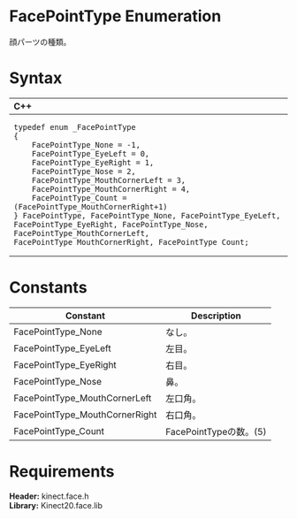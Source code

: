 FacePointType Enumeration  
=========================  

顔パーツの種類。 <span id="syntaxSection"></span>

Syntax  
======  

<table>
<colgroup>
<col width="100%" />
</colgroup>
<thead>
<tr class="header">
<th align="left">C++</th>
</tr>
</thead>
<tbody>
<tr class="odd">
<td align="left"><pre><code>typedef enum _FacePointType  
{  
    FacePointType_None = -1,  
    FacePointType_EyeLeft = 0,  
    FacePointType_EyeRight = 1,  
    FacePointType_Nose = 2,  
    FacePointType_MouthCornerLeft = 3,  
    FacePointType_MouthCornerRight = 4,  
    FacePointType_Count = (FacePointType_MouthCornerRight+1)  
} FacePointType, FacePointType_None, FacePointType_EyeLeft, FacePointType_EyeRight, FacePointType_Nose, FacePointType_MouthCornerLeft, FacePointType_MouthCornerRight, FacePointType_Count;</code></pre></td>
</tr>
</tbody>
</table>

<span id="ID4EPB"></span>

Constants  
=========  

| Constant                        | Description                                      |
|---------------------------------|--------------------------------------------------|
| FacePointType\_None             | なし。                                             |
| FacePointType\_EyeLeft          | 左目。                                        |
| FacePointType\_EyeRight         | 右目。                                       |
| FacePointType\_Nose             | 鼻。                                             |
| FacePointType\_MouthCornerLeft  | 左口角。                        |
| FacePointType\_MouthCornerRight | 右口角。                       |
| FacePointType\_Count            | FacePointTypeの数。(5) |

<span id="requirements"></span>

Requirements  
============  

**Header:** kinect.face.h  
**Library:** Kinect20.face.lib  



<!--Please do not edit the data in the comment block below.-->
<!--
TOCTitle : FacePointType Enumeration
RLTitle : FacePointType Enumeration
KeywordK : FacePointType enumeration
HelpPriority : 2
KeywordF : FacePointType
KeywordF : Microsoft.Kinect.face.FacePointType
KeywordA : T:Microsoft.Kinect.face.FacePointType
AssetID : T:Microsoft.Kinect.face.FacePointType
Locale : en-us
CommunityContent : 1
APIType : Managed
APILocation : 
APIName : Microsoft.Kinect.face.FacePointType
TargetOS : Windows
TopicType : kbSyntax
DevLang : C++
DocSet : K4Wv2
ProjType : K4Wv2Proj
Technology : Kinect for Windows
Product : Kinect for Windows SDK v2
productversion : 20
-->
